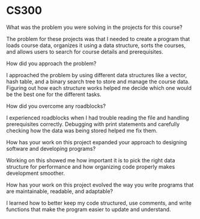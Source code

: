 # CS300

What was the problem you were solving in the projects for this course? 

  The problem for these projects was that I needed to create a program that loads course data, organizes it using a data structure, sorts the courses, and allows users to search for course details and prerequisites. 

How did you approach the problem? 

  I approached the problem by using different data structures like a vector, hash table, and a binary search tree to store and manage the course data. Figuring out how each structure works helped me decide which one would be the best one for the different tasks. 

How did you overcome any roadblocks? 

  I experienced roadblocks when I had trouble reading the file and handling prerequisites correctly. Debugging with print statements and carefully checking how the data was being stored helped me fix them. 

How has your work on this project expanded your approach to designing software and developing programs? 

  Working on this showed me how important it is to pick the right data structure for performance and how organizing code properly makes development smoother. 

How has your work on this project evolved the way you write programs that are maintainable, readable, and adaptable? 

  I learned how to better keep my code structured, use comments, and write functions that make the program easier to update and understand. 
